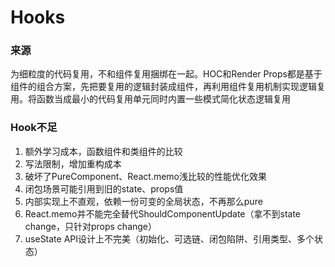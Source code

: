 
# Hooks

### 来源
为细粒度的代码复用，不和组件复用捆绑在一起。HOC和Render Props都是基于组件的组合方案，先把要复用的逻辑封装成组件，再利用组件复用机制实现逻辑复用。将函数当成最小的代码复用单元同时内置一些模式简化状态逻辑复用

### Hook不足
1. 额外学习成本，函数组件和类组件的比较
2. 写法限制，增加重构成本
3. 破坏了PureComponent、React.memo浅比较的性能优化效果
4. 闭包场景可能引用到旧的state、props值
5. 内部实现上不直观，依赖一份可变的全局状态，不再那么pure
6. React.memo并不能完全替代ShouldComponentUpdate（拿不到state change，只针对props change）
7. useState API设计上不完美（初始化、可选链、闭包陷阱、引用类型、多个状态）
